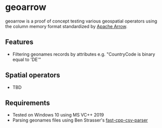 # geoarrow
geoarrow is a proof of concept testing various geospatial operators using the column memory format standardized by [Apache Arrow](https://arrow.apache.org/).

## Features
- Filtering geonames records by attributes e.g. "CountryCode is binary equal to 'DE'"

## Spatial operators
- TBD

## Requirements
- Tested on Windows 10 using MS VC++ 2019
- Parsing geonames files using Ben Strasser's [fast-cpp-csv-parser](https://github.com/ben-strasser/fast-cpp-csv-parser)
